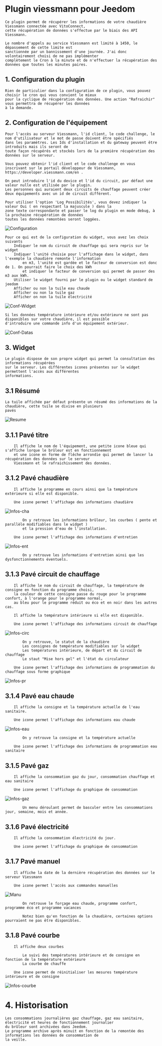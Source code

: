 # Plugin viessmann pour Jeedom

    Ce plugin permet de récupérer les informations de votre chaudière Viessmann connectée avec VitoConnect, 
    cette récupération de données s'effectue par le biais des API Viessmann.

    Le nombre d'appels au service Viessmann est limité à 1450, le dépassement de cette limite est 
    sanctionnée par un bannissement d'une journée. J'ai donc volontairement choisi de ne pas implémenter 
    complètement le Cron à la minute et de n'effectuer la récupération des données que toutes les minutes paires.

## 1. Configuration du plugin

    Rien de particulier dans la configuration de ce plugin, vous pouvez choisir le cron qui vous convient le mieux
    pour la cyclique de récupération des données. Une action "Rafraichir" vous permettra de récupérer les données 
    à la demande.

## 2. Configuration de l'équipement

    Pour l'accès au serveur Viessmann, l'id client, le code challenge, le nom d'utilisateur et le mot de passe doivent être spécifiés 
    dans les paramètres. Les Ids d'installation et du gateway peuvent être introduits mais ils seront de 
    toute façon récupérés et stockés lors de la première récupération des données sur le serveur.

    Vous pouvez obtenir l'id client et le code challenge en vous inscrivant sur le portail développeur de Viessmann, 
    https://developer.viessmann.com/en . 

    On peut introduire l'id du device et l'id du circuit, par défaut une valeur nulle est utilisée par le plugin.
    Les personnes qui auraient deux circuits de chauffage peuvent créer deux équipements avec un id de circuit différent.

    Pour utiliser l'option 'Log Possibilités', vous devez indiquer la valeur Oui ( en respectant la majuscule ) dans la
    zone texte correspondante et passer le log du plugin en mode debug, à la prochaine récupération de données
    toutes les données remontées seront loggées.

![Configuration](../images/configuration.png "Configuration")

    Pour ce qui est de la configuration du widget, vous avez les choix suivants
        Indiquer le nom du circuit de chauffage qui sera repris sur le widget
        Indiquer l'unité choisie pour l'affichage dans le widget, dans l'exemple la chaudière remonte l'information
            en m3, l'unité est gardée et le facteur de conversion est donc de 1. On pourrait faire le choix des kWh
            et indiquer le facteur de conversion qui permet de passer des m3 aux kWh.
        Utiliser le widget fourni par le plugin ou le widget standard de jeedom
        Afficher ou non la tuile eau chaude
        Afficher ou non la tuile gaz
        Afficher on non la tuile électricité
    
![Conf-Widget](../images/conf-widget.png "Conf-Widget")

    Si les données température intérieure et/ou extérieure ne sont pas disponibles sur votre chaudière, il est possible 
    d'introduire une commande info d'un équipement extérieur.

![Conf-Datas](../images/datas.png "Conf-Datas")
        
## 3. Widget

    Le plugin dispose de son propre widget qui permet la consultation des informations récupérées 
    sur le serveur. Les différentes icones présentes sur le widget permettent l'accès aux différentes 
    informations.

## 3.1 Résumé

    La tuile affichée par défaut présente un résumé des informations de la chaudière, cette tuile se divise en plusieurs
    pavés

![Resume](../images/resume.png "Resume")

## 3.1.1 Pavé titre

        Il affiche le nom de l'équipement, une petite icone bleue qui s'affiche lorque le brûleur est en fonctionnement
        et une icone en forme de flêche arrondie qui permet de lancer la récupération des données sur le serveur 
        Viessmann et le rafraichissement des données.

## 3.1.2 Pavé chaudière

        Il affiche le programme en cours ainsi que la température extérieure si elle est disponible.

        Une icone permet l'affichage des informations chaudière

![Infos-cha](../images/infos_chaudiere.png "Infos-cha")

            On y retrouve les informations brûleur, les courbes ( pente et parallèle modifiables dans le widget ) 
            et la pression d'eau de l'installation.

        Une icone permet l'affichage des informations d'entretien

![Infos-ent](../images/infos_entretien.png "Infos-ent")

            On y retrouve les informations d'entretien ainsi que les dysfonctionnements éventuels.        

## 3.1.3 Pavé circuit de chauffage

        Il affiche le nom du circuit de chauffage, la température de consigne en fonction du programme choisi,
        la couleur de cette consigne passe du rouge pour le programme confort, à l'orange pour le programme normal,
        au bleu pour le programme réduit ou éco et en noir dans les autres cas.

        Il affiche la température intérieure si elle est disponible.

        Une icone permet l'affichage des informations circuit de chauffage

![Infos-circ](../images/infos_circuit.png "Infos-circ")

            On y retrouve, le statut de la chaudière
            Les consignes de température modifiables sur le widget
            Les températures intérieure, de départ et du circuit de chauffage
            Le staut "Mise hors gel" et l'état du circulateur

        Une icone permet l'affichage des informations de programmation du chauffage sous forme graphique

![Infos-pr](../images/infos-prog.png "Infos-pr")

## 3.1.4 Pavé eau chaude

        Il affiche la consigne et la température actuelle de l'eau sanitaire.

        Une icone permet l'affichage des informations eau chaude
        
![Infos-eau](../images/infos-eau.png "Infos-eau")

            On y retrouve la consigne et la température actuelle

        Une icone permet l'affichage des informations de programmation eau sanitaire

## 3.1.5 Pavé gaz

        Il affiche la consommation gaz du jour, consommation chauffage et eau sanitaire

        Une icone permet l'affichage du graphique de consommation

![Infos-gaz](../images/infos-gaz.png "Infos-gaz")

            Un menu déroulant permet de basculer entre les consommations jour, semaine, mois et année.

## 3.1.6 Pavé électricité

        Il affiche la consommation électricité du jour.

        Une icone permet l'affichage du graphique de consommation

## 3.1.7 Pavé manuel

        Il affiche la date de la dernière récupération des données sur le serveur Viessmann

        Une icone permet l'accès aux commandes manuelles 

![Manu](../images/manu.png "Manu")

            On retrouve le forçage eau chaude, programme confort, programme éco et programme vacances

            Notez bien qu'en fonction de la chaudière, certaines options pourraient ne pas être disponibles.

## 3.1.8 Pavé courbe

        Il affiche deux courbes

            Le suivi des températures intérieure et de consigne en fonction de la température extérieure
            La courbe de chauffe

        Une icone permet de réinitialiser les mesures température intérieure et de consigne

![Infos-courbe](../images/infos_courbe.png "Infos-courbe")

# 4. Historisation

    Les consommations journalières gaz chauffage, gaz eau sanitaire, électricité et heures de fonctionnement journalier
    du brûleur sont archivées dans Jeedom. 
    Le programme archive après minuit en fonction de la remontée des informations les données de consommation de 
    la veille.





